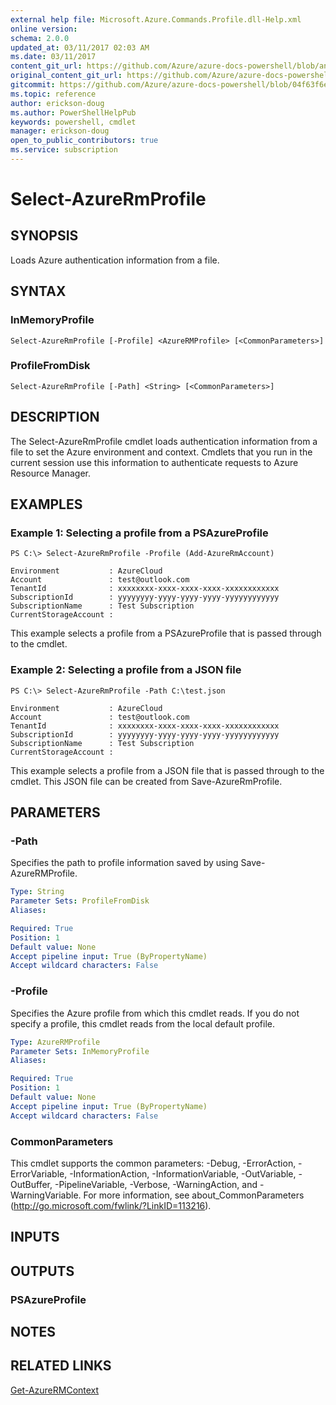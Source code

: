 ```yaml
---
external help file: Microsoft.Azure.Commands.Profile.dll-Help.xml
online version:
schema: 2.0.0
updated_at: 03/11/2017 02:03 AM
ms.date: 03/11/2017
content_git_url: https://github.com/Azure/azure-docs-powershell/blob/anne2017/azureps-cmdlets-docs/ResourceManager/AzureRM.Profile/v2.7.0/Select-AzureRmProfile.md
original_content_git_url: https://github.com/Azure/azure-docs-powershell/blob/anne2017/azureps-cmdlets-docs/ResourceManager/AzureRM.Profile/v2.7.0/Select-AzureRmProfile.md
gitcommit: https://github.com/Azure/azure-docs-powershell/blob/04f63f6e685743ace2c57eb157574e34e8610b1c
ms.topic: reference
author: erickson-doug
ms.author: PowerShellHelpPub
keywords: powershell, cmdlet
manager: erickson-doug
open_to_public_contributors: true
ms.service: subscription
---
```


# Select-AzureRmProfile

## SYNOPSIS
Loads Azure authentication information from a file.

## SYNTAX

### InMemoryProfile
```
Select-AzureRmProfile [-Profile] <AzureRMProfile> [<CommonParameters>]
```

### ProfileFromDisk
```
Select-AzureRmProfile [-Path] <String> [<CommonParameters>]
```

## DESCRIPTION
The Select-AzureRmProfile cmdlet loads authentication information from a file to set the Azure environment and context.
Cmdlets that you run in the current session use this information to authenticate requests to Azure Resource Manager.

## EXAMPLES

### Example 1: Selecting a profile from a PSAzureProfile
```
PS C:\> Select-AzureRmProfile -Profile (Add-AzureRmAccount)

Environment           : AzureCloud
Account               : test@outlook.com
TenantId              : xxxxxxxx-xxxx-xxxx-xxxx-xxxxxxxxxxxx
SubscriptionId        : yyyyyyyy-yyyy-yyyy-yyyy-yyyyyyyyyyyy
SubscriptionName      : Test Subscription
CurrentStorageAccount :
```

This example selects a profile from a PSAzureProfile that is passed through to the cmdlet.

### Example 2: Selecting a profile from a JSON file
```
PS C:\> Select-AzureRmProfile -Path C:\test.json

Environment           : AzureCloud
Account               : test@outlook.com
TenantId              : xxxxxxxx-xxxx-xxxx-xxxx-xxxxxxxxxxxx
SubscriptionId        : yyyyyyyy-yyyy-yyyy-yyyy-yyyyyyyyyyyy
SubscriptionName      : Test Subscription
CurrentStorageAccount :
```

This example selects a profile from a JSON file that is passed through to the cmdlet. This JSON file can be created from Save-AzureRmProfile.

## PARAMETERS

### -Path
Specifies the path to profile information saved by using Save-AzureRMProfile.

```yaml
Type: String
Parameter Sets: ProfileFromDisk
Aliases: 

Required: True
Position: 1
Default value: None
Accept pipeline input: True (ByPropertyName)
Accept wildcard characters: False
```

### -Profile
Specifies the Azure profile from which this cmdlet reads.
If you do not specify a profile, this cmdlet reads from the local default profile.

```yaml
Type: AzureRMProfile
Parameter Sets: InMemoryProfile
Aliases: 

Required: True
Position: 1
Default value: None
Accept pipeline input: True (ByPropertyName)
Accept wildcard characters: False
```

### CommonParameters
This cmdlet supports the common parameters: -Debug, -ErrorAction, -ErrorVariable, -InformationAction, -InformationVariable, -OutVariable, -OutBuffer, -PipelineVariable, -Verbose, -WarningAction, and -WarningVariable. For more information, see about_CommonParameters (http://go.microsoft.com/fwlink/?LinkID=113216).

## INPUTS

## OUTPUTS

### PSAzureProfile

## NOTES

## RELATED LINKS

[Get-AzureRMContext]()

